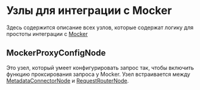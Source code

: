 # Узлы для интеграции с Mocker

Здесь содержится описание всех узлов, которые содержат логику для простоты интеграции с [Mocker](https://github.com/LastSprint/mocker#проксирование)

## MockerProxyConfigNode

Это узел, который умеет конфигурировать запрос так, чтобы включить функцию проксирования запроса у Mocker.
Узел встраивается между [MetadataConnectorNode](../Existing/#cборка-запроса) и [RequestRouterNode](../Existing/#cборка-запроса).